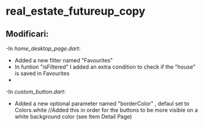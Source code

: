 # real_estate_futureup_copy


## Modificari:
-In *home_desktop_page.dart*:
  - Added a new filter named "Favourites"
  - In funtion "isFiltered" I added an extra condition to check if the "house" is saved in Favourites
  - 

-In *custom_button.dart*:
  - Added a new optional parameter named "borderColor" , defaul set to Colors.white
  //Added this in order for the buttons to be more visible on a white background color (see Item Detail Page)
